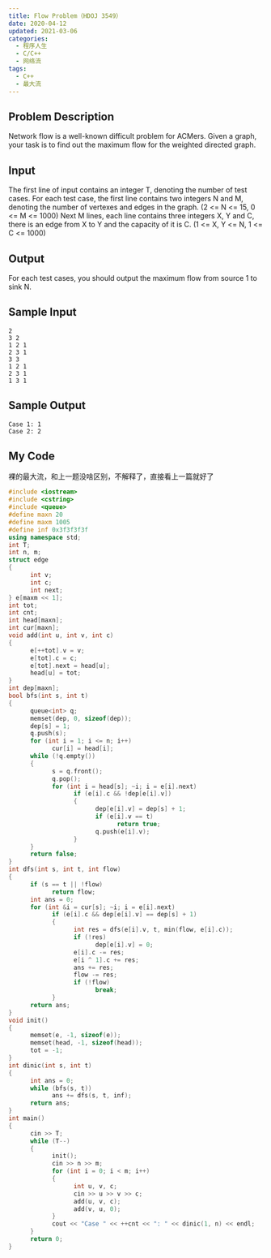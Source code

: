 ```yaml
---
title: Flow Problem（HDOJ 3549）
date: 2020-04-12
updated: 2021-03-06
categories:
  - 程序人生
  - C/C++
  - 网络流
tags:
  - C++
  - 最大流
---
```


## Problem Description 

Network flow is a well-known difficult problem for ACMers. Given a graph, your task is to find out the maximum flow for the weighted directed graph. 

## Input 

The first line of input contains an integer T, denoting the number of test cases.
For each test case, the first line contains two integers N and M, denoting the number of vertexes and edges in the graph. (2 <= N <= 15, 0 <= M <= 1000)
Next M lines, each line contains three integers X, Y and C, there is an edge from X to Y and the capacity of it is C. (1 <= X, Y <= N, 1 <= C <= 1000) 

## Output 

For each test cases, you should output the maximum flow from source 1 to sink N. 

## Sample Input 

```
2
3 2
1 2 1
2 3 1
3 3
1 2 1
2 3 1
1 3 1
```

## Sample Output 

```
Case 1: 1
Case 2: 2
```

## My Code

<p>裸的最大流，和上一题没啥区别，不解释了，直接看上一篇就好了</p>

```cpp
#include <iostream>
#include <cstring>
#include <queue>
#define maxn 20
#define maxm 1005
#define inf 0x3f3f3f3f
using namespace std;
int T;
int n, m;
struct edge
{
      int v;
      int c;
      int next;
} e[maxm << 1];
int tot;
int cnt;
int head[maxn];
int cur[maxn];
void add(int u, int v, int c)
{
      e[++tot].v = v;
      e[tot].c = c;
      e[tot].next = head[u];
      head[u] = tot;
}
int dep[maxn];
bool bfs(int s, int t)
{
      queue<int> q;
      memset(dep, 0, sizeof(dep));
      dep[s] = 1;
      q.push(s);
      for (int i = 1; i <= n; i++)
            cur[i] = head[i];
      while (!q.empty())
      {
            s = q.front();
            q.pop();
            for (int i = head[s]; ~i; i = e[i].next)
                  if (e[i].c && !dep[e[i].v])
                  {
                        dep[e[i].v] = dep[s] + 1;
                        if (e[i].v == t)
                              return true;
                        q.push(e[i].v);
                  }
      }
      return false;
}
int dfs(int s, int t, int flow)
{
      if (s == t || !flow)
            return flow;
      int ans = 0;
      for (int &i = cur[s]; ~i; i = e[i].next)
            if (e[i].c && dep[e[i].v] == dep[s] + 1)
            {
                  int res = dfs(e[i].v, t, min(flow, e[i].c));
                  if (!res)
                        dep[e[i].v] = 0;
                  e[i].c -= res;
                  e[i ^ 1].c += res;
                  ans += res;
                  flow -= res;
                  if (!flow)
                        break;
            }
      return ans;
}
void init()
{
      memset(e, -1, sizeof(e));
      memset(head, -1, sizeof(head));
      tot = -1;
}
int dinic(int s, int t)
{
      int ans = 0;
      while (bfs(s, t))
            ans += dfs(s, t, inf);
      return ans;
}
int main()
{
      cin >> T;
      while (T--)
      {
            init();
            cin >> n >> m;
            for (int i = 0; i < m; i++)
            {
                  int u, v, c;
                  cin >> u >> v >> c;
                  add(u, v, c);
                  add(v, u, 0);
            }
            cout << "Case " << ++cnt << ": " << dinic(1, n) << endl;
      }
      return 0;
}
```
